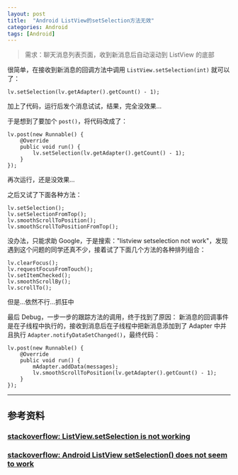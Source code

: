 ```yaml
---
layout: post
title:  "Android ListView的setSelection方法无效"
categories: Android
tags: [Android]
---
```

> 需求：聊天消息列表页面，收到新消息后自动滚动到 ListView 的底部

很简单，在接收到新消息的回调方法中调用 `ListView.setSelection(int)` 就可以了：

```
lv.setSelection(lv.getAdapter().getCount() - 1);
```

加上了代码，运行后发个消息试试，结果，完全没效果...

于是想到了要加个 `post()`，将代码改成了：

```
lv.post(new Runnable() {
    @Override
    public void run() {
        lv.setSelection(lv.getAdapter().getCount() - 1);
    }
});
```

再次运行，还是没效果...

之后又试了下面各种方法：

```
lv.setSelection();
lv.setSelectionFromTop();
lv.smoothScrollToPosition();
lv.smoothScrollToPositionFromTop();
```

没办法，只能求助 Google，于是搜索："listview setselection not work"，发现遇到这个问题的同学还真不少，接着试了下面几个方法的各种排列组合：

```
lv.clearFocus();
lv.requestFocusFromTouch();
lv.setItemChecked();
lv.smoothScrollBy();
lv.scrollTo();
```

但是...依然不行...抓狂中

最后 Debug，一步一步的跟踪方法的调用，终于找到了原因：
新消息的回调事件是在子线程中执行的，接收到消息后在子线程中把新消息添加到了 Adapter 中并且执行 `Adapter.notifyDataSetChanged()`，最终代码：

```
lv.post(new Runnable() {
    @Override
    public void run() {
        mAdapter.addData(messages);
        lv.smoothScrollToPosition(lv.getAdapter().getCount() - 1);
    }
});
```

---

## 参考资料

### [stackoverflow: ListView.setSelection is not working](http://stackoverflow.com/questions/17011073/listview-setselection-is-not-working)

### [stackoverflow: Android ListView setSelection() does not seem to work](http://stackoverflow.com/questions/1446373/android-listview-setselection-does-not-seem-to-work)

